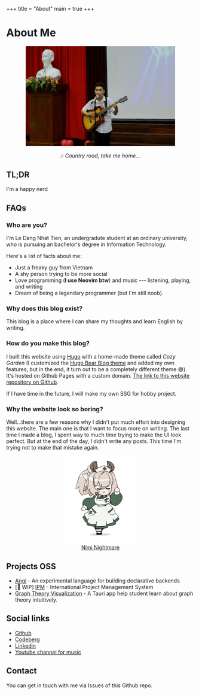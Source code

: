 +++
title = "About"
main = true
+++

# About Me

<div class="about-image__border" align="center">
    <div class="about-image__wrapper" align="center">
        <img width="400px" class="about-image" src="/images/nhat-tien.webp" alt="photo about me"/>
    </div>
</div>

<p style="text-align: center">🎶 <i>Country road, take me home...</i></p>

## TL;DR 
I'm a happy nerd

## FAQs
### Who are you?
I'm Le Dang Nhat Tien, an undergradute student at an ordinary university, who is pursuing an bachelor's degree in Information Technology. 

Here's a list of facts about me:
- Just a freaky guy from Vietnam
- A shy person trying to be more social
- Love programming (**I use Neovim btw**) and music --- listening, playing, and writing
- Dream of being a legendary programmer (but I'm still noob).

### Why does this blog exist?
This blog is a place where I can share my thoughts and learn English by writing.

### How do you make this blog?
I built this website using [Hugo](https://gohugo.io/) with a home-made theme called *Cozy Garden* (I customized the [Hugo Bear Blog theme](https://github.com/janraasch/hugo-bearblog) and added my own features, but in the end, it turn out to be a completely different theme 😅). It's hosted on Github Pages with a custom domain. [The link to this website repository on Github](https://github.com/nhat-tien/blog).

If I have time in the future, I will make my own SSG for hobby project.

### Why the website look so boring?
Well...there are a few reasons why I didn't put much effort into designing this website. The main one is that I want to focus more on writing. The last time I made a blog, I spent way to much time trying to make the UI look perfect. But at the end of the day, I didn't write any posts. This time I'm trying not to make that mistake again.

<div align="center">
    <a href="https://www.youtube.com/@niminightmare" target="_blank">
        <img width="200" src="/images/nimi-transparent.gif" alt="nimi" />
        <figcaption>Nimi Nightmare</figcaption>
    </a>
</div>

## Projects OSS
- [Angi](https://github.com/nhat-tien/angi) - An experimental language for building declarative backends
- [🚧 WIP] [IPM](https://github.com/nhat-tien/IPM) - International Project Management System
- [Graph Theory Visualization](https://github.com/nhat-tien/graph-theory) - A Tauri app help student learn about graph theory intuitively. 


## Social links
- [Github](https://github.com/nhat-tien/) 
- [Codeberg](https://codeberg.org/nhat-tien)
- [Linkedin](https://www.linkedin.com/in/ledntien/)
- [Youtube channel for music](https://www.youtube.com/@bluemouse9259)

## Contact

You can get in touch with me via Issues of this Github repo.





